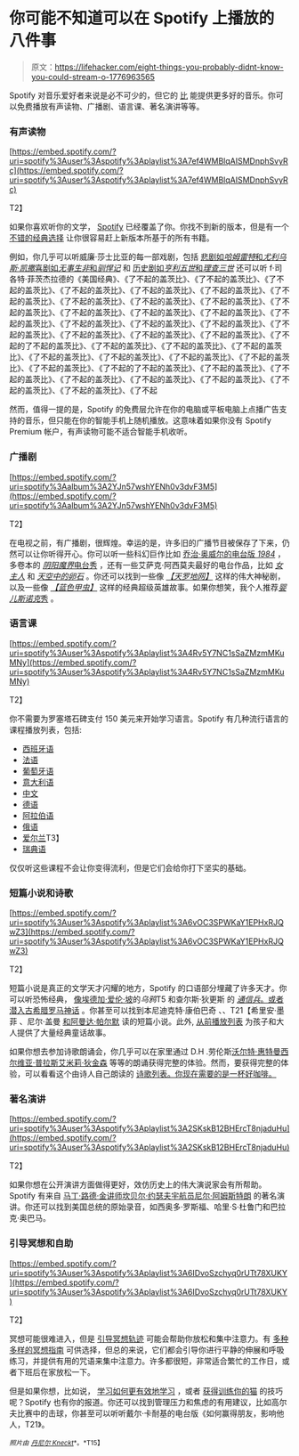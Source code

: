 # 你可能不知道可以在 Spotify 上播放的八件事

> 原文：<https://lifehacker.com/eight-things-you-probably-didnt-know-you-could-stream-o-1776963565>

Spotify 对音乐爱好者来说是必不可少的，但它的 [比](https://lifehacker.com/11-more-awesome-spotify-tips-and-tricks-youre-probably-1750897507) 能提供更多好的音乐。你可以免费播放有声读物、广播剧、语言课、著名演讲等等。



### **有声读物**

[https://embed.spotify.com/?uri=spotify%3Auser%3Aspotify%3Aplaylist%3A7ef4WMBlqAISMDnphSvyRc](https://embed.spotify.com/?uri=spotify%3Auser%3Aspotify%3Aplaylist%3A7ef4WMBlqAISMDnphSvyRc)

T2】

如果你喜欢听你的文学， [Spotify](https://www.spotify.com/us/) 已经覆盖了你。你找不到新的版本，但是有一个 [不错的经典选择](https://open.spotify.com/user/spotify/playlist/30XOvpDSaJGTyWlHprlp2W) 让你很容易赶上新版本所基于的所有书籍。

例如，你几乎可以听威廉·莎士比亚的每一部戏剧，包括 [悲剧如*哈姆雷特*和*尤利乌斯·凯撒*](https://open.spotify.com/user/spotify/playlist/5pplHTRwheMn6u5ae9FteQ)[喜剧如*无事生非*和*驯悍记*](https://open.spotify.com/user/spotify/playlist/7ef4WMBlqAISMDnphSvyRc) 和 [历史剧如*亨利五世*和*理查三世*](https://open.spotify.com/user/spotify/playlist/6b8uOjZTIzs5oWynD9Pr9A) 还可以听 f·司各特·菲茨杰拉德的《美国经典》、《了不起的盖茨比》、《了不起的盖茨比》、《了不起的盖茨比》、《了不起的盖茨比》、《了不起的盖茨比》、《了不起的盖茨比》、《了不起的盖茨比》、《了不起的盖茨比》、《了不起的盖茨比》、《了不起的盖茨比》、《了不起的盖茨比》、《了不起的盖茨比》、《了不起的盖茨比》、《了不起的盖茨比》、《了不起的盖茨比》、《了不起的盖茨比》、《了不起的盖茨比》、《了不起的盖茨比》、《了不起的盖茨比》、《了不起的盖茨比》、《了不起的盖茨比》、《了不起的盖茨比》、《了不起的了不起的盖茨比》、《了不起的盖茨比》、《了不起的盖茨比》、《了不起的盖茨比》、《了不起的盖茨比》、《了不起的盖茨比》、《了不起的盖茨比》、《了不起的盖茨比》、《了不起的盖茨比》、《了不起的了不起的盖茨比》、《了不起的盖茨比》、《了不起的盖茨比》、《了不起的盖茨比》、《了不起的盖茨比》、《了不起的盖茨比》、《了不起的盖茨比》、《了不起的盖茨比》、《了不起

然而，值得一提的是，Spotify 的免费层允许在你的电脑或平板电脑上点播广告支持的音乐，但只能在你的智能手机上随机播放。这意味着如果你没有 Spotify Premium 帐户，有声读物可能不适合智能手机收听。

### **广播剧**

[https://embed.spotify.com/?uri=spotify%3Aalbum%3A2YJn57wshYENh0v3dvF3M5](https://embed.spotify.com/?uri=spotify%3Aalbum%3A2YJn57wshYENh0v3dvF3M5)

T2】

在电视之前，有广播剧，很辉煌。幸运的是，许多旧的广播节目被保存了下来，仍然可以让你听得开心。你可以听一些科幻巨作比如 [乔治·奥威尔的电台版 *1984*](https://open.spotify.com/album/7jcFhIsheCGksKjIIBFDri) ，多卷本的 [*阴阳魔界*电台秀](https://open.spotify.com/album/5UEMFiWkh4RG30IHKWxNgd) ，还有一些艾萨克·阿西莫夫最好的电台作品，比如 [*女主人*](https://open.spotify.com/album/2DvD8CDv7wL9fWvyFqtOYc) 和 [*天空中的卵石*](https://open.spotify.com/album/3lMuV8zVEqeSDIDTz1TZFC) 。你还可以找到一些像 [*【天罗地网】*](https://open.spotify.com/album/2YJn57wshYENh0v3dvF3M5) 这样的伟大神秘剧，以及一些像 [*【蓝色甲虫】*](https://open.spotify.com/album/30nVaudph9LpzHrf4aByhG) 这样的经典超级英雄故事。如果你想笑，我个人推荐[*婴儿斯诺克*秀](https://open.spotify.com/album/48g72VQdDNS6vP3Jn0wH2Z) 。

### **语言课**

[https://embed.spotify.com/?uri=spotify%3Auser%3Aspotify%3Aplaylist%3A4Rv5Y7NC1sSaZMzmMKuMNy](https://embed.spotify.com/?uri=spotify%3Auser%3Aspotify%3Aplaylist%3A4Rv5Y7NC1sSaZMzmMKuMNy)

T2】

你不需要为罗塞塔石碑支付 150 美元来开始学习语言。Spotify 有几种流行语言的课程播放列表，包括: 

*   [西班牙语](https://open.spotify.com/user/spotify/playlist/4Rv5Y7NC1sSaZMzmMKuMNy)
*   [法语](https://open.spotify.com/user/spotify/playlist/7N0juWIEz0YwVjQLEvN4Xe)
*   [葡萄牙语](https://open.spotify.com/user/spotify/playlist/1CzILE6Y8rNPBQOGkN3EaA)
*   [意大利语](https://open.spotify.com/user/spotify/playlist/5Jyk6w3uopeJcNSWBkyi2Z)
*   [中文](https://open.spotify.com/user/spotify/playlist/1MCHFaDzxodOX1tkStGEKj)
*   [德语](https://open.spotify.com/user/spotify/playlist/2ReADxGZJBZvFt4qjvZsMw)
*   [阿拉伯语](https://open.spotify.com/user/spotify/playlist/41RIKkwh90vZpUHgXkdnae)
*   [俄语](https://open.spotify.com/user/spotify/playlist/6e5OcF9KdRKtIIwxyXQe1y)
*   [爱尔兰](https://open.spotify.com/user/spotify/playlist/0uR8L2755Bi3o98v5rqrli)T3】
*   [瑞典语](https://open.spotify.com/user/spotify/playlist/30rZMfd0AM9zRZyNB0fzLw)

仅仅听这些课程不会让你变得流利，但是它们会给你打下坚实的基础。

### **短篇小说和诗歌**

[https://embed.spotify.com/?uri=spotify%3Auser%3Aspotify%3Aplaylist%3A6vOC3SPWKaY1EPHxRJQwZ3](https://embed.spotify.com/?uri=spotify%3Auser%3Aspotify%3Aplaylist%3A6vOC3SPWKaY1EPHxRJQwZ3)

T2】

短篇小说是真正的文学天才闪耀的地方，Spotify 的口语部分埋藏了许多天才。你可以听恐怖经典， [像埃德加·爱伦·坡](https://open.spotify.com/album/58Q81ASocn1wnbaebQME9P)的*乌鸦*T5 和查尔斯·狄更斯 的 [*通信兵*。或者](https://open.spotify.com/album/1nnUzryAy43ANw8plXvxSE) [潜入古希腊罗马神话](https://open.spotify.com/user/spotify/playlist/1OKh1wJPvv5U64L1hdfuc3) 。你甚至可以找到本尼迪克特·康伯巴奇 、、T21【希里安·墨菲 、尼尔·盖曼 [和阿曼达·帕尔默](https://open.spotify.com/album/1XTS1VMNAU6R0BBNIhv0TM) 读的短篇小说。此外, [从前播放列表](https://open.spotify.com/user/spotify/playlist/2fNFXgMy0x3IkJKg2kF94y) 为孩子和大人提供了大量经典童话故事。

如果你想去参加诗歌朗诵会，你几乎可以在家里通过 D.H .劳伦斯[沃尔特·惠特曼](https://open.spotify.com/album/4ibmqTkZSDQzQhCPXFjKBl)[西尔维亚·普拉斯](https://open.spotify.com/user/spotify/playlist/3z3d6jfVn9Ag8Iu9MQ4MZV)[艾米莉·狄金森](https://open.spotify.com/user/spotify/playlist/7kZYDERyqLZ13jLSVti8O8) 等等的朗诵获得完整的体验。然而，要获得完整的体验，可以看看这个由诗人自己朗读的 [诗歌列表。你现在需要的是一杯好咖啡。](https://open.spotify.com/user/spotify/playlist/6vOC3SPWKaY1EPHxRJQwZ3)

### **著名演讲**

[https://embed.spotify.com/?uri=spotify%3Auser%3Aspotify%3Aplaylist%3A2SKskB12BHErcT8njaduHu](https://embed.spotify.com/?uri=spotify%3Auser%3Aspotify%3Aplaylist%3A2SKskB12BHErcT8njaduHu)

T2】

如果你想在公开演讲方面做得更好，效仿历史上的伟大演说家会有所帮助。Spotify 有来自 [马丁·路德·金](https://open.spotify.com/album/7iehzqjey1lzABiVuRdOkp)[讲师坎贝尔·约瑟夫](https://open.spotify.com/album/3SsHGM3evzPL3ay1uCDuPN)[宇航员尼尔·阿姆斯特朗](https://open.spotify.com/album/4wOeSDfdFCWrMK7Ur82QK7) 的著名演讲。你还可以找到美国总统的原始录音，如西奥多·罗斯福、哈里·S·杜鲁门和巴拉克·奥巴马。

### **引导冥想和自助**

[https://embed.spotify.com/?uri=spotify%3Auser%3Aspotify%3Aplaylist%3A6IDvoSzchyq0rUTt78XUKY](https://embed.spotify.com/?uri=spotify%3Auser%3Aspotify%3Aplaylist%3A6IDvoSzchyq0rUTt78XUKY)

T2】

冥想可能很难进入，但是 [引导冥想轨迹](https://open.spotify.com/user/spotify/playlist/7BI8kVITNyvDtW4x7lf3qq) 可能会帮助你放松和集中注意力。有 [多种多样的冥想指南](https://lifehacker.com/why-meditation-should-be-your-brains-scheduled-mainten-1633217329) 可供选择，但总的来说，它们都会引导你进行平静的伸展和呼吸练习，并提供有用的咒语来集中注意力。许多都很短，非常适合繁忙的工作日，或者下班后在家放松一下。

但是如果你想，比如说， [学习如何更有效地学习](https://open.spotify.com/album/60AevlMlAFkBKUS4AAfFkW) ，或者 [获得训练你的猫](https://open.spotify.com/album/27C2CSrjCPzQ3bxWQraBLC) 的技巧呢？Spotify 也有你的报道。你还可以找到管理压力和焦虑的有用建议，比如高尔夫比赛中的击球，你甚至可以听听戴尔·卡耐基的电台版《如何赢得朋友，影响他人，T21》。



<small>*照片由*</small> [<small>*丹尼尔 Kneckt*</small>](https://www.flickr.com/photos/daniel_knecht/4443465544/)<small>*。*T15】</small>